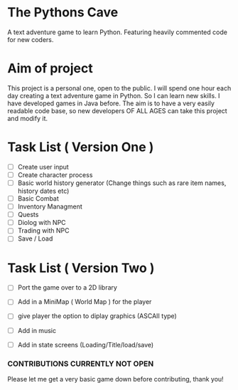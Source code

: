# The Pythons Cave
A text adventure game to learn Python. Featuring heavily commented code for new coders.

# Aim of project
This project is a personal one, open to the public. I will spend one hour each day creating a text adventure game in Python. So I can learn new skills. I have developed games in Java before. The aim is to have a very easily readable code base, so new developers OF ALL AGES can take this project and modify it.

# Task List ( Version One ) 
- [ ] Create user input 
- [ ] Create character process
- [ ] Basic world history generator (Change things such as rare item names, history dates etc)
- [ ] Basic Combat 
- [ ] Inventory Managment 
- [ ] Quests 
- [ ] Diolog with NPC
- [ ] Trading with NPC
- [ ] Save / Load

# Task List ( Version Two )
- [ ] Port the game over to a 2D library
- [ ] Add in a MiniMap ( World Map ) for the player
- [ ] give player the option to diplay graphics (ASCAII type)
- [ ] Add in music
- [ ] Add in state screens (Loading/Title/load/save)


### CONTRIBUTIONS CURRENTLY NOT OPEN
Please let me get a very basic game down before contributing, thank you!
